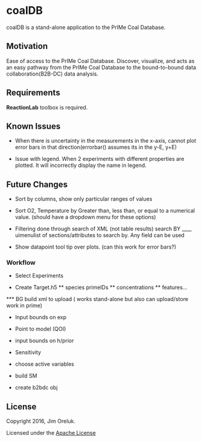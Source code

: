 # coalDB

coalDB is a stand-alone application to the PrIMe Coal Database.

## Motivation

Ease of access to the PrIMe Coal Database. Discover, visualize, and acts as an easy pathway from the PrIMe Coal Database to the bound-to-bound data collaboration(B2B-DC) data analysis.

## Requirements

**ReactionLab** toolbox is required. 

## Known Issues
* When there is uncertainty in the measurements in the x-axis, cannot plot error bars in that direction(errorbar() assumes its in the y-E, y+E)

* Issue with legend. When 2 experiments with different properties are plotted. It will incorrectly display the name in legend.

## Future Changes

* Sort by columns, show only particular ranges of values

* Sort O2, Temperature by Greater than, less than, or equal to a numerical value. (should have a dropdown menu for these options)

* Filtering done through search of XML (not table results) search BY ____ uimenulist of sections/attributes to search by. Any field can be used

* Show datapoint tool tip over plots. (can this work for error bars?)

### Workflow

* Select Experiments

* Create Target.h5
** species primeIDs
** concentrations
** features...
   

***  BG build xml to upload  ( works stand-alone but also can upload/store work in prime)
    
* Input bounds on exp

*  Point to model (QOI)


* input bounds on h/prior

* Sensitivity 

* choose active variables

* build SM

* create b2bdc obj


## License

Copyright 2016, Jim Oreluk. 

Licensed under the [Apache License](LICENSE.md)
